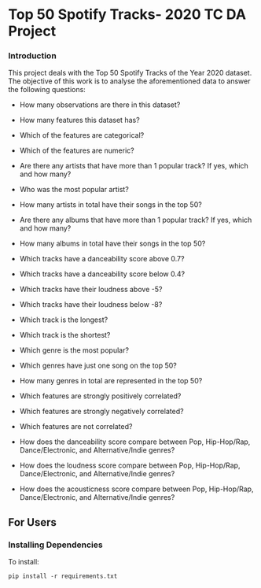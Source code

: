 # Top 50 Spotify Tracks- 2020 TC DA Project

  

### Introduction

This project deals with the Top 50 Spotify Tracks of the Year 2020 dataset. The objective of this work is to analyse the aforementioned data to answer the following questions:

- How many observations are there in this dataset?

- How many features this dataset has?

- Which of the features are categorical?

- Which of the features are numeric?

- Are there any artists that have more than 1 popular track? If yes, which and how many?

- Who was the most popular artist?

- How many artists in total have their songs in the top 50?

- Are there any albums that have more than 1 popular track? If yes, which and how many?

- How many albums in total have their songs in the top 50?

- Which tracks have a danceability score above 0.7?

- Which tracks have a danceability score below 0.4?

- Which tracks have their loudness above -5?

- Which tracks have their loudness below -8?

- Which track is the longest?

- Which track is the shortest?

- Which genre is the most popular?

- Which genres have just one song on the top 50?

- How many genres in total are represented in the top 50?

- Which features are strongly positively correlated?

- Which features are strongly negatively correlated?

- Which features are not correlated?

- How does the danceability score compare between Pop, Hip-Hop/Rap, Dance/Electronic, and Alternative/Indie genres?

- How does the loudness score compare between Pop, Hip-Hop/Rap, Dance/Electronic, and Alternative/Indie genres?

- How does the acousticness score compare between Pop, Hip-Hop/Rap, Dance/Electronic, and Alternative/Indie genres?

## For Users

### Installing Dependencies

To install:

  

    pip install -r requirements.txt